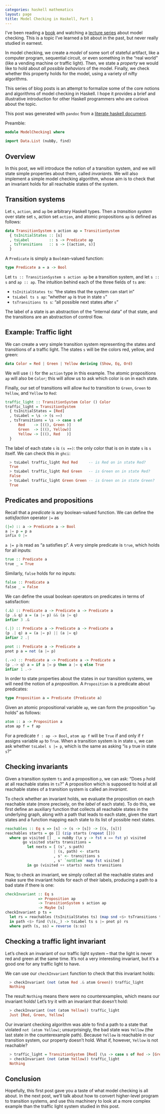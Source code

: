 ```yaml
---
categories: haskell mathematics
layout: page
title: Model Checking in Haskell, Part 1
---
```


I’ve been reading a
[book](https://www.amazon.com/Principles-Model-Checking-MIT-Press/dp/026202649X/ref=sr_1_1?crid=2RGC1B0N79HIJ&keywords=principles+of+model+checking&qid=1651762001&sprefix=principles+of+model+checking%2Caps%2C134&sr=8-1)
and watching a [lecture
series](https://www.youtube.com/watch?v=Y5Hg4MvUXc4&list=PLwabKnOFhE38C0o6z_bhlF_uOUlblDTjh)
about model checking. This is a topic I’ve learned a bit about in the
past, but never really studied in earnest.

In model checking, we create a *model* of some sort of stateful
artifact, like a computer program, sequential circuit, or even something
in the “real world” (like a vending machine or traffic light). Then, we
state a *property* we would like to hold about *all possible behaviors*
of the model. Finally, we check whether this property holds for the
model, using a variety of nifty algorithms.

This series of blog posts is an attempt to formalize some of the core
notions and algorithms of model checking in Haskell. I hope it provides
a brief and illustrative introduction for other Haskell programmers who
are curious about the topic.

This post was generated with `pandoc` from a [literate haskell
document](https://github.com/benjaminselfridge/model-checking/blob/master/src/ModelChecking1.lhs).

Preamble:

``` haskell
module ModelChecking1 where

import Data.List (nubBy, find)
```

Overview
--------

In this post, we will introduce the notion of a transition system, and
we will state simple properties about them, called *invariants*. We will
also implement a simple model checking algorithm, whose aim is to check
that an invariant holds for all reachable states of the system.

Transition systems
------------------

Let `s`, `action`, and `ap` be arbitrary Haskell types. Then a
*transition system* over state set `s`, action set `action`, and atomic
propositions `ap` is defined as follows:

``` haskell
data TransitionSystem s action ap = TransitionSystem
  { tsInitialStates :: [s]
  , tsLabel         :: s -> Predicate ap
  , tsTransitions   :: s -> [(action, s)]
  }
```

A `Predicate` is simply a `Bool`ean-valued function:

``` haskell
type Predicate a = a -> Bool
```

Let `ts :: TransitionSystem s action ap` be a transition system, and let
`s :: s` and `ap :: ap`. The intuition behind each of the three fields
of `ts` are:

-   `tsInitialStates ts`: “the states that the system can start in”
-   `tsLabel ts s ap`: “whether `ap` is true in state `s`”
-   `tsTransitions ts s`: “all possible next states after `s`”

The label of a state is an abstraction of the “internal data” of that
state, and the transitions are an abstraction of control flow.

Example: Traffic light
----------------------

We can create a very simple transition system representing the states
and transitions of a traffic light. The states `s` will be the colors
red, yellow, and green:

``` haskell
data Color = Red | Green | Yellow deriving (Show, Eq, Ord)
```

We will use `()` for the `action` type in this example. The atomic
propositions `ap` will also be `Color`; this will allow us to ask which
color is on in each state.

Finally, our set of transitions will allow `Red` to transition to
`Green`, `Green` to `Yellow`, and `Yellow` to `Red`:

``` haskell
traffic_light :: TransitionSystem Color () Color
traffic_light = TransitionSystem
  { tsInitialStates = [Red]
  , tsLabel = \s -> (s ==)
  , tsTransitions = \s -> case s of
      Red    -> [((), Green )]
      Green  -> [((), Yellow)]
      Yellow -> [((), Red   )]
  }
```

The label of each state `s` is `(s ==)`: the only color that is on in
state `s` is `s` itself. We can check this in `ghci`:

``` haskell
  > tsLabel traffic_light Red Red     -- is Red on in state Red?
  True
  > tsLabel traffic_light Red Green   -- is Green on in state Red?
  False
  > tsLabel traffic_light Green Green -- is Green on in state Green?
  True
```

Predicates and propositions
---------------------------

Recall that a *predicate* is any boolean-valued function. We can define
the *satisfaction* operator `|=` as

``` haskell
(|=) :: a -> Predicate a -> Bool
a |= p = p a
infix 0 |=
```

`a |= p` is read as “a satisfies p”. A very simple predicate is `true`,
which holds for all inputs:

``` haskell
true :: Predicate a
true _ = True
```

Similarly, `false` holds for no inputs:

``` haskell
false :: Predicate a
false _ = False
```

We can define the usual boolean operators on predicates in terms of
satisfaction:

``` haskell
(.&) :: Predicate a -> Predicate a -> Predicate a
(p .& q) a = (a |= p) && (a |= q)
infixr 3 .&

(.|) :: Predicate a -> Predicate a -> Predicate a
(p .| q) a = (a |= p) || (a |= q)
infixr 2 .|

pnot :: Predicate a -> Predicate a
pnot p a = not (a |= p)

(.->) :: Predicate a -> Predicate a -> Predicate a
(p .-> q) a = if a |= p then a |= q else True
infixr 1 .->
```

In order to state properties about the states in our transition systems,
we will need the notion of a *proposition*. A `Proposition` is a
predicate about predicates:

``` haskell
type Proposition a = Predicate (Predicate a)
```

Given an atomic propositional variable `ap`, we can form the proposition
“`ap` holds” as follows:

``` haskell
atom :: a -> Proposition a
atom ap f = f ap
```

For a predicate `f : ap -> Bool`, `atom ap f` will be `True` if and only
if `f` assigns variable `ap` to `True`. When a transition system is in
state `s`, we can ask whether `tsLabel s |= p`, which is the same as
asking “is `p` true in state `s`?”

Checking invariants
-------------------

Given a transition system `ts` and a proposition `p`, we can ask: “Does
`p` hold at all reachable states in `ts`?” A proposition which is
supposed to hold at all reachable states of a transition system is
called an *invariant*.

To check whether an invariant holds, we evaluate the proposition on each
reachable state (more precisely, on the *label* of each state). To do
this, we first define an auxiliary function that collects all reachable
states in the underlying graph, along with a path that leads to each
state, given the start states and a function mapping each state to its
list of possible next states.

``` haskell
reachables :: Eq s => [s] -> (s -> [s]) -> [(s, [s])]
reachables starts = go [] (zip starts (repeat []))
  where go visited [] _ = nubBy (\x y -> fst x == fst y) visited
        go visited starts transitions =
          let nexts = [ (s', s:path)
                      | (s, path) <- starts
                      , s' <- transitions s
                      , s' `notElem` map fst visited ]
          in go (visited ++ starts) nexts transitions
```

Now, to check an invariant, we simply collect all the reachable states
and make sure the invariant holds for each of their labels, producing a
path to a bad state if there is one:

``` haskell
checkInvariant :: Eq s
               => Proposition ap
               -> TransitionSystem s action ap
               -> Maybe [s]
checkInvariant p ts =
  let rs = reachables (tsInitialStates ts) (map snd <$> tsTransitions ts)
  in path <$> find (\(s,_) -> tsLabel ts s |= pnot p) rs
  where path (s, ss) = reverse (s:ss)
```

Checking a traffic light invariant
----------------------------------

Let’s check an invariant of our traffic light system – that the light is
never red and green at the same time. It’s not a very interesting
invariant, but it’s a good one for any traffic light to have.

We can use our `checkInvariant` function to check that this invariant
holds:

``` haskell
  > checkInvariant (not (atom Red .& atom Green)) traffic_light
  Nothing
```

The result `Nothing` means there were no counterexamples, which means
our invariant holds! Let’s try it with an invariant that doesn’t hold:

``` haskell
  > checkInvariant (not (atom Yellow)) traffic_light
  Just [Red, Green, Yellow]
```

Our invariant checking algorithm was able to find a path to a state that
violated `not (atom Yellow)`; unsurprisingly, the bad state was `Yellow`
(the last state in the counterexample path). Because `Yellow` is
reachable in our transition system, our property doesn’t hold. What if,
however, `Yellow` is not reachable?

``` haskell
  > traffic_light = TransitionSystem [Red] (\s -> case s of Red -> [Green]; Green -> [Red]) (==)
  > checkInvariant (not (atom Yellow)) traffic_light
  Nothing
```

Conclusion
----------

Hopefully, this first post gave you a taste of what model checking is
all about. In the next post, we’ll talk about how to convert
higher-level program to transition systems, and use this machinery to
look at a more complex example than the traffic light system studied in
this post.
